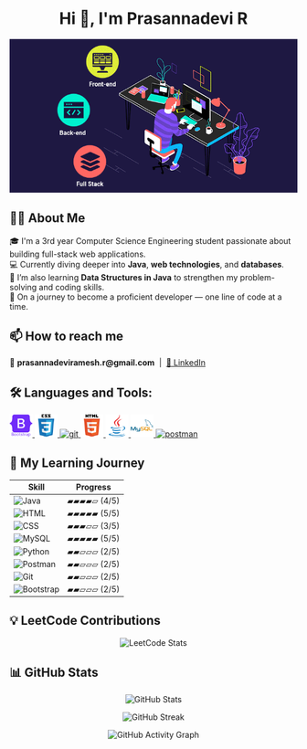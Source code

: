 <h1 align="center">Hi 👋, I'm Prasannadevi R</h1>
<p align="center">
  <img src="https://raw.githubusercontent.com/prasannadeviramesh/prasannadeviramesh/main/1_yw0TnheAGN-LPneDaTlaxw.gif" alt="Full Stack Developer" width="650"/>
</p>





## 👩‍💻 About Me

🎓 I'm a 3rd year Computer Science Engineering student passionate about building full-stack web applications.  
💻 Currently diving deeper into **Java**, **web technologies**, and **databases**.  
🌱 I’m also learning **Data Structures in Java** to strengthen my problem-solving and coding skills.  
🚀 On a journey to become a proficient developer — one line of code at a time.

## 📫 How to reach me  

<p >
 📧 <strong>prasannadeviramesh.r@gmail.com</strong> &nbsp;|&nbsp;
  <a href="https://www.linkedin.com/in/prasannadevi-r-763512291/" target="_blank">💼 LinkedIn</a>
</p>

## 🛠️ Languages and Tools:

<p>
  <a href="https://getbootstrap.com" target="_blank" rel="noreferrer">
    <img src="https://raw.githubusercontent.com/devicons/devicon/master/icons/bootstrap/bootstrap-plain-wordmark.svg" alt="bootstrap" width="40" height="40"/>
  </a>
  <a href="https://www.w3schools.com/css/" target="_blank" rel="noreferrer">
    <img src="https://raw.githubusercontent.com/devicons/devicon/master/icons/css3/css3-original-wordmark.svg" alt="css3" width="40" height="40"/>
  </a>
  <a href="https://git-scm.com/" target="_blank" rel="noreferrer">
    <img src="https://www.vectorlogo.zone/logos/git-scm/git-scm-icon.svg" alt="git" width="40" height="40"/>
  </a>
  <a href="https://www.w3.org/html/" target="_blank" rel="noreferrer">
    <img src="https://raw.githubusercontent.com/devicons/devicon/master/icons/html5/html5-original-wordmark.svg" alt="html5" width="40" height="40"/>
  </a>
  <a href="https://www.java.com" target="_blank" rel="noreferrer">
    <img src="https://raw.githubusercontent.com/devicons/devicon/master/icons/java/java-original.svg" alt="java" width="40" height="40"/>
  </a>
  <a href="https://www.mysql.com/" target="_blank" rel="noreferrer">
    <img src="https://raw.githubusercontent.com/devicons/devicon/master/icons/mysql/mysql-original-wordmark.svg" alt="mysql" width="40" height="40"/>
  </a>
  <a href="https://postman.com" target="_blank" rel="noreferrer">
    <img src="https://www.vectorlogo.zone/logos/getpostman/getpostman-icon.svg" alt="postman" width="40" height="40"/>
  </a>
</p>

## 🎯 My Learning Journey

<p align="center">

| **Skill** | **Progress** |
|-----------|--------------|
| ![Java](https://img.shields.io/badge/Java-orange?logo=java) | ▰▰▰▰▱ (4/5) |
| ![HTML](https://img.shields.io/badge/HTML-orange?logo=html5) | ▰▰▰▰▰ (5/5) |
| ![CSS](https://img.shields.io/badge/CSS-blueviolet?logo=css3) | ▰▰▰▱▱ (3/5) |
| ![MySQL](https://img.shields.io/badge/MySQL-lightblue?logo=mysql) | ▰▰▰▰▰ (5/5) |
| ![Python](https://img.shields.io/badge/Python-blue?logo=python) | ▰▰▱▱▱ (2/5) |
| ![Postman](https://img.shields.io/badge/Postman-orange?logo=postman) | ▰▰▱▱▱ (2/5) |
| ![Git](https://img.shields.io/badge/Git-red?logo=git) | ▰▰▱▱▱ (2/5) |
| ![Bootstrap](https://img.shields.io/badge/Bootstrap-purple?logo=bootstrap) | ▰▰▱▱▱ (2/5) |

</p>

## 💡 LeetCode Contributions

<p align="center">
  <img src="https://leetcard.jacoblin.cool/prasannadevi15?theme=light&font=PT%20Sans&ext=heatmap" alt="LeetCode Stats" />
</p>

## 📊 GitHub Stats

<p align="center">
  <img src="https://github-readme-stats.vercel.app/api?username=prasannadeviramesh&show_icons=true&locale=en" alt="GitHub Stats" />
</p>

<p align="center">
  <img src="https://github-readme-streak-stats.herokuapp.com/?user=prasannadeviramesh&" alt="GitHub Streak" />
</p>

<p align="center">
  <img src="https://github-readme-activity-graph.vercel.app/graph?username=prasannadeviramesh&theme=github" alt="GitHub Activity Graph" />
</p>
